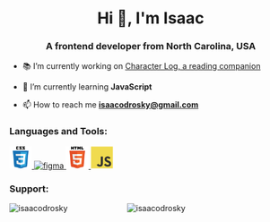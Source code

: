 <h1 align="center">Hi 👋, I'm Isaac</h1>
<h3 align="center">A frontend developer from North Carolina, USA</h3>

- 📚 I’m currently working on [Character Log, a reading companion](https://character-log.netlify.app)

- 🌱 I’m currently learning **JavaScript**

- 📫 How to reach me **isaacodrosky@gmail.com**

<h3 align="left">Languages and Tools:</h3>
<p align="left"> <a href="https://www.w3schools.com/css/" target="_blank" rel="noreferrer"> <img src="https://raw.githubusercontent.com/devicons/devicon/master/icons/css3/css3-original-wordmark.svg" alt="css3" width="40" height="40"/> </a> <a href="https://www.figma.com/" target="_blank" rel="noreferrer"> <img src="https://www.vectorlogo.zone/logos/figma/figma-icon.svg" alt="figma" width="40" height="40"/> </a> <a href="https://www.w3.org/html/" target="_blank" rel="noreferrer"> <img src="https://raw.githubusercontent.com/devicons/devicon/master/icons/html5/html5-original-wordmark.svg" alt="html5" width="40" height="40"/> </a> <a href="https://developer.mozilla.org/en-US/docs/Web/JavaScript" target="_blank" rel="noreferrer"> <img src="https://raw.githubusercontent.com/devicons/devicon/master/icons/javascript/javascript-original.svg" alt="javascript" width="40" height="40"/> </a> </p>


<h3 align="left">Support:</h3>
<p><a href="https://www.buymeacoffee.com/isaacodrosky"> <img align="left" src="https://cdn.buymeacoffee.com/buttons/v2/default-yellow.png" height="50" width="210" alt="isaacodrosky" /></a><a href="https://ko-fi.com/isaacodrosky"> <img align="left" src="https://cdn.ko-fi.com/cdn/kofi3.png?v=3" height="50" width="210" alt="isaacodrosky" /></a></p><br><br>

